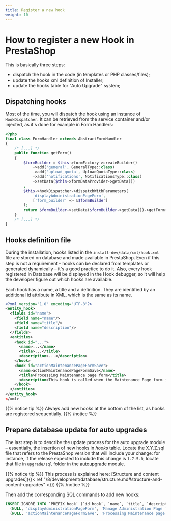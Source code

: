 ```yaml
---
title: Register a new hook
weight: 10
---
```


# How to register a new Hook in PrestaShop

This is basically three steps:

* dispatch the hook in the code (in templates or PHP classes/files);
* update the hooks xml definition of Installer;
* update the hooks table for "Auto Upgrade" system;

## Dispatching hooks

Most of the time, you will dispatch the hook using an instance of `HookDispatcher`. It can be retrieved from the service container and/or injected, as it's done for example in Form Handlers:

```php
<?php
final class FormHandler extends AbstractFormHandler
{
    /* [...] */
    public function getForm()
    {
        $formBuilder = $this->formFactory->createBuilder()
            ->add('general', GeneralType::class)
            ->add('upload_quota', UploadQuotaType::class)
            ->add('notifications', NotificationsType::class)
            ->setData($this->formDataProvider->getData())
        ;
        $this->hookDispatcher->dispatchWithParameters(
            'displayAdministrationPageForm',
            ['form_builder' => &$formBuilder]
        );
        return $formBuilder->setData($formBuilder->getData())->getForm();
    }
    /* [...] */
}
```

## Hooks definition file

During the installation, hooks listed in the `install-dev/data/xml/hook.xml` file are stored on database and made available in PrestaShop. Even if this step is not a requirement – hooks can be declared from templates or generated dynamically – it's a good practice to do it. Also, every hook registered in Database will be displayed in the Hook debugger, so it will help the developer figure out which hooks are available.

Each hook has a name, a title and a definition. They are identified by an additional id attribute in XML, which is the same as its name.

```xml
<?xml version="1.0" encoding="UTF-8"?>
<entity_hook>
  <fields id="name">
    <field name="name"/>
    <field name="title"/>
    <field name="description"/>
  </fields>
  <entities>
    <hook id="...">
      <name>...</name>
      <title>...</title>
      <description>...</description>
    </hook>
    <hook id="actionMaintenancePageFormSave">
      <name>actionMaintenancePageFormSave</name>
      <title>Processing Maintenance page form</title>
      <description>This hook is called when the Maintenance Page form is processed</description>
    </hook>
  </entities>
</entity_hook>
</xml>
```

{{% notice tip %}}
Always add new hooks at the bottom of the list, as hooks are registered sequentially.
{{% /notice %}}

## Prepare database update for auto upgrades

The last step is to describe the update process for the auto upgrade module – essentially, the insertion of new hooks in *hooks* table. 
Locate the X.Y.Z.sql file that refers to the PrestaShop version that will include your change: for instance, if the release expected to include this change is `1.7.5.0`, locate that file in `upgrade/sql` folder in the [autoupgrade](https://github.com/PrestaShop/autoupgrade) module.

{{% notice tip %}}
This process is explained here: [Structure and content upgrades]({{< ref "/8/development/database/structure.md#structure-and-content-upgrades" >}})
{{% /notice %}}

Then add the corresponding SQL commands to add new hooks:

```sql
INSERT IGNORE INTO `PREFIX_hook` (`id_hook`, `name`, `title`, `description`, `position`) VALUES
  (NULL, 'displayAdministrationPageForm', 'Manage Administration Page form fields', 'This hook adds, update or remove fields of the Administration Page form', '1'),
  (NULL, 'actionMaintenancePageFormSave', 'Processing Maintenance page form', 'This hook is called when the Maintenance Page form is processed', '1');
```
